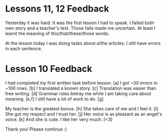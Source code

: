 # Lessons 11, 12 Feedback

Yesterday it was hard. It was the first lesson I had to speak.
I failed both own story and a teacher's text.
Those fails made me uncertain.
At least I learnt the meaning of this/that/these/those words.

At the lesson today I was doing tasks about a/the articles.
I still have errors in each sentence.





# Lesson 10 Feedback

I had completed my first written task before lesson. [a]
I got ~30 errors in ~100 rows. [b]
I translated a known story. [c]
Translation was easier than free writing. [d]
Grammar rules betray me while I am taking care about meaning. [e,f]
I still have a lot of work to do. [g]

My teacher is the greatest bonus. [h]
She takes care of me and I feel it. [i]
She got my respect and I trust her. [j]
Her voice is as pleasant as an angel's voice. [k]
And she is cute. I like her very much. [<3]

Thank you!
Please continue :)
